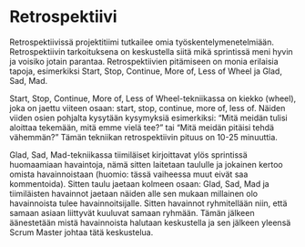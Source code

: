 # Retrospektiivi

Retrospektiivissä projektitiimi tutkailee omia työskentelymenetelmiään. Retrospektiivin tarkoituksena on keskustella siitä mikä sprintissä meni hyvin ja voisiko jotain parantaa. Retrospektiivien pitämiseen on monia erilaisia tapoja, esimerkiksi Start, Stop, Continue, More of, Less of Wheel ja Glad, Sad, Mad. 

Start, Stop, Continue, More of, Less of Wheel-tekniikassa on kiekko (wheel), joka on jaettu viiteen osaan: start, stop, continue, more of, less of. Näiden viiden osien pohjalta kysytään kysymyksiä esimerkiksi: “Mitä meidän tulisi aloittaa tekemään, mitä emme vielä tee?” tai “Mitä meidän pitäisi tehdä vähemmän?” Tämän tekniikan retrospektiivin pituus on 10-25 minuuttia. 

Glad, Sad, Mad-tekniikassa tiimiläiset kirjoittavat ylös sprintissä huomaamiaan havaintoja, nämä sitten laitetaan taululle ja jokainen kertoo omista havainnoistaan (huomio: tässä vaiheessa muut eivät saa kommentoida). Sitten taulu jaetaan kolmeen osaan: Glad, Sad, Mad ja tiimiläisten havainnot jaetaan näiden alle sen mukaan millainen olo havainnoista tulee havainnoitsijalle. Sitten havainnot ryhmitellään niin, että samaan asiaan liittyvät kuuluvat samaan ryhmään. Tämän jälkeen äänestetään mistä havainnoista halutaan keskustella ja sen jälkeen yleensä Scrum Master johtaa tätä keskustelua.
